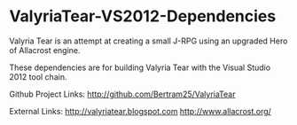 ValyriaTear-VS2012-Dependencies
===============================

Valyria Tear is an attempt at creating a small J-RPG using an upgraded Hero of Allacrost engine.

These dependencies are for building Valyria Tear with the Visual Studio 2012 tool chain.

Github Project Links:
http://github.com/Bertram25/ValyriaTear

External Links:
http://valyriatear.blogspot.com
http://www.allacrost.org/
